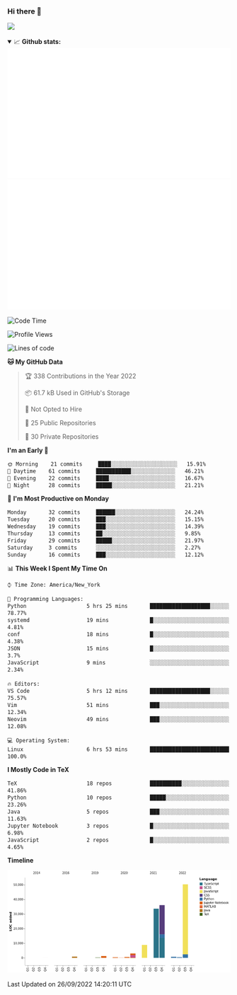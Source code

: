### Hi there 👋
 <!--<a href=""><img src="https://img.shields.io/badge/gmail-%23D14836.svg?&style=for-the-badge&logo=gmail&logoColor=white"/></a>-->
 <a href="https://twitter.com/shahanM"><img src="https://img.shields.io/badge/twitter-%231DA1F2.svg?&style=for-the-badge&logo=twitter&logoColor=white"/></a>
 <!--<a href=""><img src="https://img.shields.io/badge/linkedin-%230077B5.svg?&style=for-the-badge&logo=linkedin&logoColor=white"/></a>-->
<details open>
  <summary>📈 <b>Github stats:</b></summary>
  <img src="https://raw.githubusercontent.com/ShahanM/stats-github/master/generated/overview.svg#gh-dark-mode-only" />
  <!--![](https://raw.githubusercontent.com/username/github-stats/master/generated/overview.svg#gh-light-mode-only)-->
  <img src="https://raw.githubusercontent.com/ShahanM/stats-github/master/generated/languages.svg#gh-dark-mode-only" />
  <!--![](https://raw.githubusercontent.com/username/github-stats/master/generated/languages.svg#gh-light-mode-only)-->
  <!--<img src="https://raw.githubusercontent.com/ShahanM/github-stats/master/generated/overview.svg"/>-->
  <!--<img src="https://raw.githubusercontent.com/ShahanM/github-stats/master/generated/languages.svg"/>-->
</details>


<!--
**ShahanM/ShahanM** is a ✨ _special_ ✨ repository because its `README.md` (this file) appears on your GitHub profile.

Here are some ideas to get you started:

- 🔭 I’m currently working on ...
- 🌱 I’m currently learning ...
- 👯 I’m looking to collaborate on ...
- 🤔 I’m looking for help with ...
- 💬 Ask me about ...
- 📫 How to reach me: ...
- 😄 Pronouns: ...
- ⚡ Fun fact: ...
-->

<!--START_SECTION:waka-->
![Code Time](http://img.shields.io/badge/Code%20Time-567%20hrs-blue)

![Profile Views](http://img.shields.io/badge/Profile%20Views-0-blue)

![Lines of code](https://img.shields.io/badge/From%20Hello%20World%20I%27ve%20Written-136%20Thousand%20lines%20of%20code-blue)

**🐱 My GitHub Data** 

> 🏆 338 Contributions in the Year 2022
 > 
> 📦 61.7 kB Used in GitHub's Storage 
 > 
> 🚫 Not Opted to Hire
 > 
> 📜 25 Public Repositories 
 > 
> 🔑 30 Private Repositories  
 > 
**I'm an Early 🐤** 

```text
🌞 Morning    21 commits     ████░░░░░░░░░░░░░░░░░░░░░   15.91% 
🌆 Daytime    61 commits     ███████████░░░░░░░░░░░░░░   46.21% 
🌃 Evening    22 commits     ████░░░░░░░░░░░░░░░░░░░░░   16.67% 
🌙 Night      28 commits     █████░░░░░░░░░░░░░░░░░░░░   21.21%

```
📅 **I'm Most Productive on Monday** 

```text
Monday       32 commits     ██████░░░░░░░░░░░░░░░░░░░   24.24% 
Tuesday      20 commits     ███░░░░░░░░░░░░░░░░░░░░░░   15.15% 
Wednesday    19 commits     ███░░░░░░░░░░░░░░░░░░░░░░   14.39% 
Thursday     13 commits     ██░░░░░░░░░░░░░░░░░░░░░░░   9.85% 
Friday       29 commits     █████░░░░░░░░░░░░░░░░░░░░   21.97% 
Saturday     3 commits      ░░░░░░░░░░░░░░░░░░░░░░░░░   2.27% 
Sunday       16 commits     ███░░░░░░░░░░░░░░░░░░░░░░   12.12%

```


📊 **This Week I Spent My Time On** 

```text
⌚︎ Time Zone: America/New_York

💬 Programming Languages: 
Python                   5 hrs 25 mins       ███████████████████░░░░░░   78.77% 
systemd                  19 mins             █░░░░░░░░░░░░░░░░░░░░░░░░   4.81% 
conf                     18 mins             █░░░░░░░░░░░░░░░░░░░░░░░░   4.38% 
JSON                     15 mins             █░░░░░░░░░░░░░░░░░░░░░░░░   3.7% 
JavaScript               9 mins              ░░░░░░░░░░░░░░░░░░░░░░░░░   2.34%

🔥 Editors: 
VS Code                  5 hrs 12 mins       ███████████████████░░░░░░   75.57% 
Vim                      51 mins             ███░░░░░░░░░░░░░░░░░░░░░░   12.34% 
Neovim                   49 mins             ███░░░░░░░░░░░░░░░░░░░░░░   12.08%

💻 Operating System: 
Linux                    6 hrs 53 mins       █████████████████████████   100.0%

```

**I Mostly Code in TeX** 

```text
TeX                      18 repos            ██████████░░░░░░░░░░░░░░░   41.86% 
Python                   10 repos            █████░░░░░░░░░░░░░░░░░░░░   23.26% 
Java                     5 repos             ███░░░░░░░░░░░░░░░░░░░░░░   11.63% 
Jupyter Notebook         3 repos             █░░░░░░░░░░░░░░░░░░░░░░░░   6.98% 
JavaScript               2 repos             █░░░░░░░░░░░░░░░░░░░░░░░░   4.65%

```


**Timeline**

![Chart not found](https://raw.githubusercontent.com/ShahanM/ShahanM/main/charts/bar_graph.png) 


 Last Updated on 26/09/2022 14:20:11 UTC
<!--END_SECTION:waka-->
